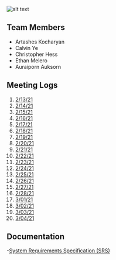 ![alt text](https://github.com/SoftwareChimp/SoftwareChimp.github.io/blob/main/Chimp%20big.jpg?raw=true)

## Team Members
- Artashes Kocharyan
- Calvin Ye
- Christopher Hess
- Ethan Melero
- Auraiporn Auksorn

## Meeting Logs
1. [2/13/21](https://github.com/SoftwareChimp/SoftwareChimp.github.io/blob/main/Meeting_Logs/Meeting_02-13-21?raw=true)
2. [2/14/21](https://github.com/SoftwareChimp/SoftwareChimp.github.io/blob/main/Meeting_Logs/Meeting_02-14-21.txt?raw=true)
3. [2/15/21](https://github.com/SoftwareChimp/SoftwareChimp.github.io/blob/main/Meeting_Logs/Meeting_02-15-21.txt?raw=true)
4. [2/16/21](https://github.com/SoftwareChimp/SoftwareChimp.github.io/blob/main/Meeting_Logs/Meeting_02-16-21.txt?raw=true)
5. [2/17/21](https://github.com/SoftwareChimp/SoftwareChimp.github.io/blob/main/Meeting_Logs/Meeting_02-17-21?raw=true)
6. [2/18/21](https://github.com/SoftwareChimp/SoftwareChimp.github.io/blob/main/Meeting_Logs/Meeting_02-18-21.txt?raw=true)
7. [2/19/21](https://github.com/SoftwareChimp/SoftwareChimp.github.io/blob/main/Meeting_Logs/Meeting_02-19-21.txt?raw=true)
8. [2/20/21](https://github.com/SoftwareChimp/SoftwareChimp.github.io/blob/main/Meeting_Logs/Meeting_02-20-21.txt?raw=true)
9. [2/21/21](https://github.com/SoftwareChimp/SoftwareChimp.github.io/blob/main/Meeting_Logs/Meeting_02-21-21.txt?raw=true)
10. [2/22/21](https://github.com/SoftwareChimp/SoftwareChimp.github.io/blob/main/Meeting_Logs/Meeting_02-22-21.txt?raw=true)
11. [2/23/21](https://github.com/SoftwareChimp/SoftwareChimp.github.io/blob/main/Meeting_Logs/Meeting_02-23-21.txt?raw=true)
12. [2/24/21](https://github.com/SoftwareChimp/SoftwareChimp.github.io/blob/main/Meeting_Logs/Meeting_02-24-21.txt?raw=true)
13. [2/25/21](https://github.com/SoftwareChimp/SoftwareChimp.github.io/blob/main/Meeting_Logs/Meeting_02-25-21.txt?raw=true)
14. [2/26/21](https://github.com/SoftwareChimp/SoftwareChimp.github.io/blob/main/Meeting_Logs/Meeting_02-26-21.txt?raw=true)
15. [2/27/21](https://github.com/SoftwareChimp/SoftwareChimp.github.io/blob/main/Meeting_Logs/Meeting_02-27-21.txt?raw=true)
16. [2/28/21](https://github.com/SoftwareChimp/SoftwareChimp.github.io/blob/main/Meeting_Logs/Meeting_02-28-21.txt?raw=true)
17. [3/01/21](https://github.com/SoftwareChimp/SoftwareChimp.github.io/blob/main/Meeting_Logs/Meeting_03-01-21.txt?raw=true)
18. [3/02/21](https://github.com/SoftwareChimp/SoftwareChimp.github.io/blob/main/Meeting_Logs/Meeting_03-02-21.txt?raw=true)
19. [3/03/21](https://github.com/SoftwareChimp/SoftwareChimp.github.io/blob/main/Meeting_Logs/Meeting_03-03-21.txt?raw=true)
20. [3/04/21](https://github.com/SoftwareChimp/SoftwareChimp.github.io/blob/main/Meeting_Logs/Meeting_03-04-21.txt?raw=true)

## Documentation
-[System Requirements Specification (SRS)](https://github.com/SoftwareChimp/SoftwareChimp.github.io/blob/main/Website_Docs/System%20Requirements%20Specification-converted.pdf?raw=true)

